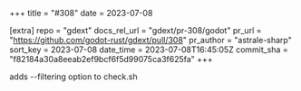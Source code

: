 +++
title = "#308"
date = 2023-07-08

[extra]
repo = "gdext"
docs_rel_url = "gdext/pr-308/godot"
pr_url = "https://github.com/godot-rust/gdext/pull/308"
pr_author = "astrale-sharp"
sort_key = 2023-07-08
date_time = 2023-07-08T16:45:05Z
commit_sha = "f82184a30a8eeab2ef9bcf6f5d99075ca3f625fa"
+++

adds --filtering option to check.sh
